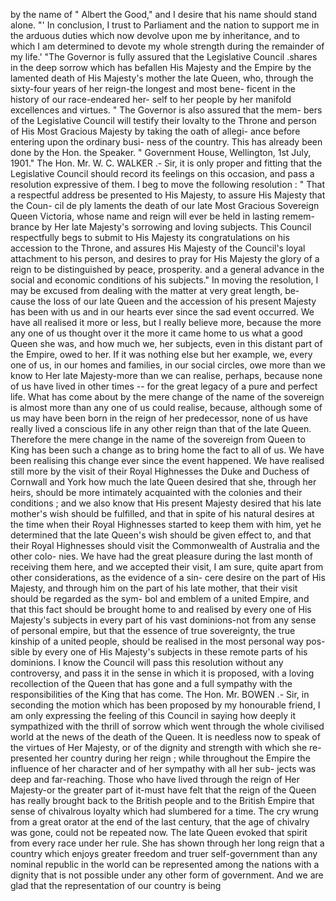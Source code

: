 by the name of " Albert the Good," and I desire that his name should stand alone. "' In conclusion, I trust to Parliament and the nation to support me in the arduous duties which now devolve upon me by inheritance, and to which I am determined to devote my whole strength during the remainder of my life.' "The Governor is fully assured that the Legislative Council .shares in the deep sorrow which has befallen His Majesty and the Empire by the lamented death of His Majesty's mother the late Queen, who, through the sixty-four years of her reign-the longest and most bene- ficent in the history of our race-endeared her- self to her people by her manifold excellences and virtues. " The Governor is also assured that the mem- bers of the Legislative Council will testify their lovalty to the Throne and person of His Most Gracious Majesty by taking the oath of allegi- ance before entering upon the ordinary busi- ness of the country. This has already been done by the Hon. the Speaker. " Government House, Wellington, 1st July, 1901." The Hon. Mr. W. C. WALKER .- Sir, it is only proper and fitting that the Legislative Council should record its feelings on this occasion, and pass a resolution expressive of them. I beg to move the following resolution : " That a respectful address be presented to His Majesty, to assure His Majesty that the Coun- cil de ply laments the death of our late Most Gracious Sovereign Queen Victoria, whose name and reign will ever be held in lasting remem- brance by Her late Majesty's sorrowing and loving subjects. This Council respectfully begs to submit to His Majesty its congratulations on his accession to the Throne, and assures His Majesty of the Council's loyal attachment to his person, and desires to pray for His Majesty the glory of a reign to be distinguished by peace, prosperity. and a general advance in the social and economic conditions of his subjects." In moving the resolution, I may be excused from dealing with the matter at very great length, be- cause the loss of our late Queen and the accession of his present Majesty has been with us and in our hearts ever since the sad event occurred. We have all realised it more or less, but I really believe more, because the more any one of us thought over it the more it came home to us what a good Queen she was, and how much we, her subjects, even in this distant part of the Empire, owed to her. If it was nothing else but her example, we, every one of us, in our homes and families, in our social circles, owe more than we know to Her late Majesty-more than we can realise, perhaps, because none of us have lived in other times -- for the great legacy of a pure and perfect life. What has come about by the mere change of the name of the sovereign is almost more than any one of us could realise, because, although some of us may have been born in the reign of her predecessor, none of us have really lived a conscious life in any other reign than that of the late Queen. Therefore the mere change in the name of the sovereign from Queen to King has been such a change as to bring home the fact to all of us. We have been realising this change ever since the event happened. We have realised still more by the visit of their Royal Highnesses the Duke and Duchess of Cornwall and York how much the late Queen desired that she, through her heirs, should be more intimately acquainted with the colonies and their conditions ; and we also know that His present Majesty desired that his late mother's wish should be fulfilled, and that in spite of his natural desires at the time when their Royal Highnesses started to keep them with him, yet he determined that the late Queen's wish should be given effect to, and that their Royal Highnesses should visit the Commonwealth of Australia and the other colo- nies. We have had the great pleasure during the last month of receiving them here, and we accepted their visit, I am sure, quite apart from other considerations, as the evidence of a sin- cere desire on the part of His Majesty, and through him on the part of his late mother, that their visit should be regarded as the sym- bol and emblem of a united Empire, and that this fact should be brought home to and realised by every one of His Majesty's subjects in every part of his vast dominions-not from any sense of personal empire, but that the essence of true sovereignty, the true kinship of a united people, should be realised in the most personal way pos- sible by every one of His Majesty's subjects in these remote parts of his dominions. I know the Council will pass this resolution without any controversy, and pass it in the sense in which it is proposed, with a loving recollection of the Queen that has gone and a full sympathy with the responsibilities of the King that has come. The Hon. Mr. BOWEN .- Sir, in seconding the motion which has been proposed by my honourable friend, I am only expressing the feeling of this Council in saying how deeply it sympathized with the thrill of sorrow which went through the whole civilised world at the news of the death of the Queen. It is needless now to speak of the virtues of Her Majesty, or of the dignity and strength with which she re- presented her country during her reign ; while throughout the Empire the influence of her character and of her sympathy with all her sub- jects was deep and far-reaching. Those who have lived through the reign of Her Majesty-or the greater part of it-must have felt that the reign of the Queen has really brought back to the British people and to the British Empire that sense of chivalrous loyalty which had slumbered for a time. The cry wrung from a great orator at the end of the last century, that the age of chivalry was gone, could not be repeated now. The late Queen evoked that spirit from every race under her rule. She has shown through her long reign that a country which enjoys greater freedom and truer self-government than any nominal republic in the world can be represented among the nations with a dignity that is not possible under any other form of government. And we are glad that the representation of our country is being 